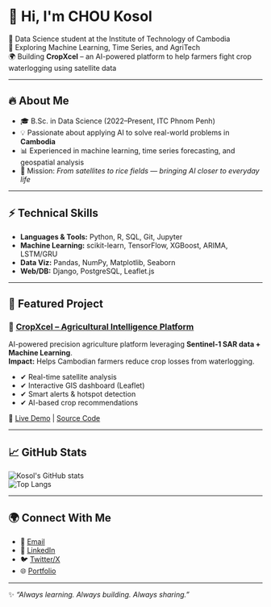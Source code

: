 # 👋 Hi, I'm CHOU Kosol  

🌾 Data Science student at the Institute of Technology of Cambodia  
🚀 Exploring Machine Learning, Time Series, and AgriTech  
🌍 Building **CropXcel** – an AI-powered platform to help farmers fight crop waterlogging using satellite data  

---

## 🔥 About Me
- 🎓 B.Sc. in Data Science (2022–Present, ITC Phnom Penh)  
- 💡 Passionate about applying AI to solve real-world problems in **Cambodia**  
- 📊 Experienced in machine learning, time series forecasting, and geospatial analysis  
- 🌱 Mission: *From satellites to rice fields — bringing AI closer to everyday life*  

---

## ⚡ Technical Skills
- **Languages & Tools:** Python, R, SQL, Git, Jupyter  
- **Machine Learning:** scikit-learn, TensorFlow, XGBoost, ARIMA, LSTM/GRU  
- **Data Viz:** Pandas, NumPy, Matplotlib, Seaborn  
- **Web/DB:** Django, PostgreSQL, Leaflet.js  

---

## 🌟 Featured Project
### 🌾 [CropXcel – Agricultural Intelligence Platform](https://github.com/KosolCHOU/Waterlogging-Monitoring)  
AI-powered precision agriculture platform leveraging **Sentinel-1 SAR data + Machine Learning**.  
**Impact:** Helps Cambodian farmers reduce crop losses from waterlogging.  

- ✔ Real-time satellite analysis  
- ✔ Interactive GIS dashboard (Leaflet)  
- ✔ Smart alerts & hotspot detection  
- ✔ AI-based crop recommendations  

🔗 [Live Demo](https://waterlogging-monitoring.onrender.com) | [Source Code](https://github.com/KosolCHOU/Waterlogging-Monitoring)  

---

## 📈 GitHub Stats
![Kosol's GitHub stats](https://github-readme-stats.vercel.app/api?username=KosolCHOU&show_icons=true&theme=radical)  
![Top Langs](https://github-readme-stats.vercel.app/api/top-langs/?username=KosolCHOU&layout=compact&theme=radical)  

---

## 🌍 Connect With Me
- 📩 [Email](mailto:kosolchou@gmail.com)  
- 💼 [LinkedIn](https://www.linkedin.com/in/kosol-chou-30430234b/)  
- 🐦 [Twitter/X](https://x.com/KosolChou)  
- 🌐 [Portfolio](https://kosolchou.github.io/my-portfolio)  

---

✨ *“Always learning. Always building. Always sharing.”*
